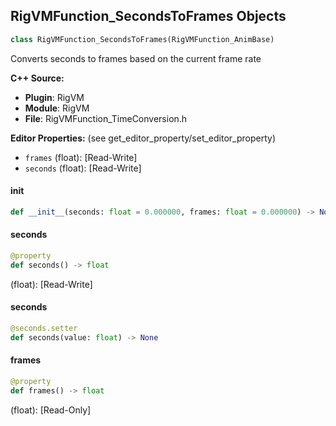 ## RigVMFunction_SecondsToFrames Objects

```python
class RigVMFunction_SecondsToFrames(RigVMFunction_AnimBase)
```

Converts seconds to frames based on the current frame rate

**C++ Source:**

- **Plugin**: RigVM
- **Module**: RigVM
- **File**: RigVMFunction_TimeConversion.h

**Editor Properties:** (see get_editor_property/set_editor_property)

- ``frames`` (float):  [Read-Write]
- ``seconds`` (float):  [Read-Write]

<a id="unreal.RigVMFunction_SecondsToFrames.__init__"></a>

#### __init__

```python
def __init__(seconds: float = 0.000000, frames: float = 0.000000) -> None
```

<a id="unreal.RigVMFunction_SecondsToFrames.seconds"></a>

#### seconds

```python
@property
def seconds() -> float
```

(float):  [Read-Write]

<a id="unreal.RigVMFunction_SecondsToFrames.seconds"></a>

#### seconds

```python
@seconds.setter
def seconds(value: float) -> None
```

<a id="unreal.RigVMFunction_SecondsToFrames.frames"></a>

#### frames

```python
@property
def frames() -> float
```

(float):  [Read-Only]

<a id="unreal.RigUnit_SecondsToFrames"></a>